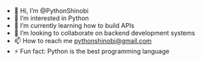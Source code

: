 - 👋 Hi, I’m @PythonShinobi
- 👀 I’m interested in Python
- 🌱 I’m currently learning how to build APIs
- 💞️ I’m looking to collaborate on backend development systems
- 📫 How to reach me pythonshinobi@gmail.com
- ⚡ Fun fact: Python is the best programming language


